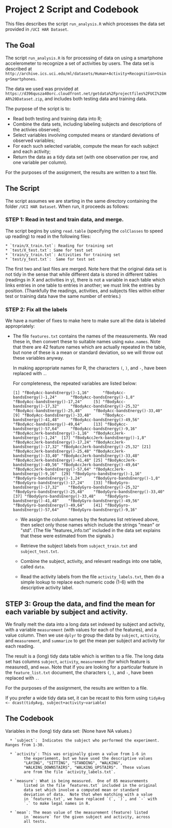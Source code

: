 # Project 2 Script and Codebook

This files describes the script `run_analysis.R` which processes the data set provided in `/UCI HAR Dataset`.

## The Goal

The script `run_analysis.R` is for processing of data on using a
smartphone accelerometer to recognize a set of activities by users.
The data set is described at
`http://archive.ics.uci.edu/ml/datasets/Human+Activity+Recognition+Using+Smartphones`.

The data we used was provided at 
`https://d396qusza40orc.cloudfront.net/getdata%2Fprojectfiles%2FUCI%20HAR%20Dataset.zip`,
and includes both testing data and training data.

The purpose of the script is to:
  * Read both testing and training data into R;
  * Combine the data sets, including labeling subjects and descriptions of the activies observed;
  * Select variables involving computed means or standard deviations of observed variables; 
  * For each such selected variable, compute the mean for each subject and each activity;
  * Return the data as a tidy data set (with one observation per row, and one variable per column).

For the purposes of the assignment, the results are written to a text file.

## The Script

The script assumes we are starting in the same directory containing
the folder `/UCI HAR Dataset`.  When run, it proceeds as follows:

### STEP 1:  Read in test and train data, and merge.

The script begins by using `read.table` (specifying the `colClasses` to speed up reading) to read in the following files:

    * `train/X_train.txt`: Reading for training set
    * `test/X_test.txt`: Same for test set
    * `train/y_train.txt`: Activities for training set
    * `test/y_test.txt`:  Same for test set

The first two and last files are merged.  Note here that the original
data set is not tidy in the sense that while different data is stored
in different tables (readings in X and activities in y), there is not
a variable in each table which links entries in one table to entries
in another; we must link the entries by position.  (Thankfully the
readings, activities, and subjects files within either test or
training data have the same number of entries.)

### STEP 2:  Fix all the labels

We have a number of fixes to make here to make sure all the data is labeled appropriately:

   * The file `features.txt` contains the names of the measurements.
     We read these in, then convert these to suitable names using
     `make.names`.  Note that there are 42 feature names which are
     actually repeated in the table, but none of these is a mean or
     standard deviation, so we will throw out these variables anyway.

     In making appropriate names for R, the characters `(`, `)`, and `-`, have been replaced with `.`.
     
     For completeness, the repeated variables are listed below:

     `[1] "fBodyAcc-bandsEnergy()-1,16"      "fBodyAcc-bandsEnergy()-1,24"      "fBodyAcc-bandsEnergy()-1,8"       "fBodyAcc-bandsEnergy()-17,24"    
 [5] "fBodyAcc-bandsEnergy()-17,32"     "fBodyAcc-bandsEnergy()-25,32"     "fBodyAcc-bandsEnergy()-25,48"     "fBodyAcc-bandsEnergy()-33,40"    
 [9] "fBodyAcc-bandsEnergy()-33,48"     "fBodyAcc-bandsEnergy()-41,48"     "fBodyAcc-bandsEnergy()-49,56"     "fBodyAcc-bandsEnergy()-49,64"    
[13] "fBodyAcc-bandsEnergy()-57,64"     "fBodyAcc-bandsEnergy()-9,16"      "fBodyAccJerk-bandsEnergy()-1,16"  "fBodyAccJerk-bandsEnergy()-1,24" 
[17] "fBodyAccJerk-bandsEnergy()-1,8"   "fBodyAccJerk-bandsEnergy()-17,24" "fBodyAccJerk-bandsEnergy()-17,32" "fBodyAccJerk-bandsEnergy()-25,32"
[21] "fBodyAccJerk-bandsEnergy()-25,48" "fBodyAccJerk-bandsEnergy()-33,40" "fBodyAccJerk-bandsEnergy()-33,48" "fBodyAccJerk-bandsEnergy()-41,48"
[25] "fBodyAccJerk-bandsEnergy()-49,56" "fBodyAccJerk-bandsEnergy()-49,64" "fBodyAccJerk-bandsEnergy()-57,64" "fBodyAccJerk-bandsEnergy()-9,16" 
[29] "fBodyGyro-bandsEnergy()-1,16"     "fBodyGyro-bandsEnergy()-1,24"     "fBodyGyro-bandsEnergy()-1,8"      "fBodyGyro-bandsEnergy()-17,24"   
[33] "fBodyGyro-bandsEnergy()-17,32"    "fBodyGyro-bandsEnergy()-25,32"    "fBodyGyro-bandsEnergy()-25,48"    "fBodyGyro-bandsEnergy()-33,40"   
[37] "fBodyGyro-bandsEnergy()-33,48"    "fBodyGyro-bandsEnergy()-41,48"    "fBodyGyro-bandsEnergy()-49,56"    "fBodyGyro-bandsEnergy()-49,64"   
[41] "fBodyGyro-bandsEnergy()-57,64"    "fBodyGyro-bandsEnergy()-9,16"`
     
     * We assign the column names by the features list retrieved
       above, then select only those names which include the strings
       "mean" or "std".  (The file "features_info.txt" included in the
       data set explains that these were estimated from the signals.)

     * Retrieve the subject labels from `subject_train.txt` and `subject_test.txt`.

     * Combine the subject, activity, and relevant readings into one table, called `data`.

     * Read the activity labels from the file `activity_labels.txt`,
       then do a simple lookup to replace each numeric code (1-6) with
       the descriptive activity label.

## STEP 3:  Group the data, and find the mean for each variable by subject and activity.       

We finally melt the data into a long data set indexed by subject and
activity, with a variable `measurement` (with values for each of the
features), and a value column.  Then we use `dplyr` to group the data
by `subject`, `activity`, and `measurement`, and `summarize` to get
the mean per subject and activity for each reading.

The result is a (long) tidy data table which is written to a file.
The long data set has columns `subject`, `activity`, `measurement`
(for which feature is measured), and `mean`.  Note that if you are
looking for a particular feature in the `feature_list.txt` document,
the characters `(`, `)`, and `-`, have been replaced with `.`.

For the purposes of the assignment, the results are written to a file.

If you prefer a wide tidy data set, it can be recast to this form using 
`tidyAvg <- dcast(tidyAvg, subject+activity~variable)`

## The Codebook

Variables in the (long) tidy data set:  (None have NA values.)

	  * `subject`:  Indicates the subject who performed the experiment.  Ranges from 1-30.

	  * `activity`: This was originally given a value from 1-6 in
            the experiement, but we have used the descriptive values
            "LAYING", "SITTING", "STANDING", "WALKING",
            "WALKING_DOWNSTAIRS", "WALKING_UPSTAIRS".  These values
            are from the file `activity_labels.txt`.

	  * `measure`: What is being measured.  One of 85 measurements
            listed in the file `features.txt` included in the original
            data set which involve a computed mean or standard
            deviation of data.  Note that when matching with a value
            in `features.txt`, we have replaced `(`, `)`, and `-` with
            `.` to make legal names in R.

	  * `mean`: The mean value of the measurement (feature) listed
            in `measure` for the given subject and activity, across
            all tests.
